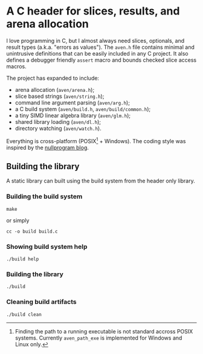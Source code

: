 # A C header for slices, results, and arena allocation

I love programming in C, but I almost always need slices, optionals, and
result types (a.k.a. "errors as values").
The `aven.h` file contains minimal and unintrusive definitions
that can be easily included in any C project.
It also defines a debugger friendly `assert` macro and bounds checked slice
access macros.

The project has expanded to include:
 - arena allocation (`aven/arena.h`);
 - slice based strings (`aven/string.h`);
 - command line argument parsing (`aven/arg.h`);
 - a C build system (`aven/build.h`, `aven/build/common.h`);
 - a tiny SIMD linear algebra library (`aven/glm.h`);
 - shared library loading (`aven/dl.h`);
 - directory watching (`aven/watch.h`).

Everything is cross-platform (POSIX[^1] + Windows). 
The coding style was inspired by the [nullprogram blog][1].

## Building the library

A static library can built using the build system from the header
only library.

### Building the build system

```shell
make
```

or simply

```shell
cc -o build build.c
```

### Showing build system help

```shell
./build help
```

### Building the library

```shell
./build
```

### Cleaning build artifacts

```shell
./build clean
```

[^1]: Finding the path to a running executable is not standard
    accross POSIX systems. Currently `aven_path_exe` is implemented
    for Windows and Linux only.

[1]: https://nullprogram.com

